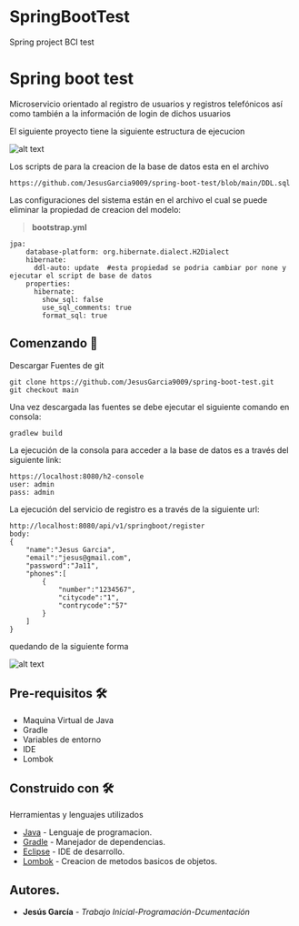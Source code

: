 # SpringBootTest
Spring project BCI test

# Spring boot test

Microservicio orientado al registro de usuarios y registros telefónicos así como también a la información de login de dichos usuarios

El siguiente proyecto tiene la siguiente estructura de ejecucion

![alt text](https://github.com/JesusGarcia9009/spring-boot-test/blob/main/diagrama.png)

Los scripts de para la creacion de la base de datos esta en el archivo

```
https://github.com/JesusGarcia9009/spring-boot-test/blob/main/DDL.sql
```
Las configuraciones del sistema están en el archivo el cual se puede eliminar la propiedad de creacion del modelo:
> **bootstrap.yml**
```
jpa:
    database-platform: org.hibernate.dialect.H2Dialect 
    hibernate:
      ddl-auto: update  #esta propiedad se podria cambiar por none y ejecutar el script de base de datos
    properties:
      hibernate: 
        show_sql: false
        use_sql_comments: true  
        format_sql: true
```


## Comenzando 🚀

Descargar Fuentes de git

```
git clone https://github.com/JesusGarcia9009/spring-boot-test.git
git checkout main
```
Una vez descargada las fuentes se debe ejecutar el siguiente comando en consola:

```
gradlew build
```



La ejecución de la consola para acceder a la  base de datos es a través del siguiente link:

```
https://localhost:8080/h2-console
user: admin
pass: admin
```

La ejecución del servicio de registro es a través de la siguiente url:

```
http://localhost:8080/api/v1/springboot/register
body:
{
    "name":"Jesus Garcia",
    "email":"jesus@gmail.com",
    "password":"Ja11",
    "phones":[
        {
            "number":"1234567",
            "citycode":"1",
            "contrycode":"57"
        }
    ]
}
```
quedando de la siguiente forma

![alt text](https://github.com/JesusGarcia9009/spring-boot-test/blob/main/evid.PNG)

## Pre-requisitos 🛠

- Maquina Virtual de Java
- Gradle
- Variables de entorno
- IDE
- Lombok


## Construido con 🛠


Herramientas y lenguajes utilizados


* [Java](https://www.java.com/) - Lenguaje de programacion.
* [Gradle](https://gradle.org/) - Manejador de dependencias.
* [Eclipse](https://www.eclipse.org/) - IDE de desarrollo.
* [Lombok](https://projectlombok.org/) - Creacion de metodos basicos de objetos.

## Autores.

* **Jesús García** - *Trabajo Inicial-Programación-Dcumentación* 

